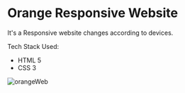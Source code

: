 # Orange Responsive Website
It's a Responsive website changes according to devices.

Tech Stack Used:
   - HTML 5
   - CSS 3

![orangeWeb](https://github.com/MoonithaCodes/orange_responsive_website/assets/149999707/e48e0ee7-d9d2-4095-aa33-0893d2c488c6)
